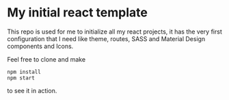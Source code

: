 # My initial react template

This repo is used for me to initialize all my react projects, it has the very first configuration that I need like theme, routes, SASS and Material Design components and Icons. 

Feel free to clone and make 
```
npm install
npm start
``` 
to see it in action.  
